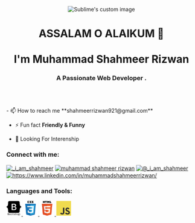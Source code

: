<p align="center">
  <img src="https://encrypted-tbn0.gstatic.com/images?q=tbn:ANd9GcR8TIunN2prGutzVAnIdnO7mDqgqGVrOqn7sw&usqp=CAU" alt="Sublime's custom image"/>
</p> 


  <h1 align="center"> ASSALAM O ALAIKUM 👋 </br>
    </br>
               I'm Muhammad Shahmeer Rizwan</h1>
  


<h3 align="center">A Passionate Web Developer .</h3> </p>
<br><br><br>
- 📫 How to reach me **shahmeerrizwan921@gmail.com**

- ⚡ Fun fact **Friendly & Funny**

- 👀 Looking For Interenship
  
<h3 align="left">Connect with me:</h3>
<p align="left">
<a href="https://twitter.com/_i_am_shahmeer" target="blank"><img align="center" src="https://raw.githubusercontent.com/rahuldkjain/github-profile-readme-generator/master/src/images/icons/Social/twitter.svg" alt="_i_am_shahmeer" height="30" width="40" /></a>
<a href="https://www.facebook.com/profile.php?id=100087591455419" target="blank"><img align="center" src="https://raw.githubusercontent.com/rahuldkjain/github-profile-readme-generator/master/src/images/icons/Social/facebook.svg" alt="muhammad shahmeer rizwan" height="30" width="40" /></a>
<a href="https://instagram.com/_i_am_shahmeer" target="blank"><img align="center" src="https://raw.githubusercontent.com/rahuldkjain/github-profile-readme-generator/master/src/images/icons/Social/instagram.svg" alt="@_i_am_shahmeer" height="30" width="40" /></a> <a href="https://www.linkedin.com/in/muhammadshahmeerrizwan/" target="blank"><img align="center" src="https://raw.githubusercontent.com/rahuldkjain/github-profile-readme-generator/master/src/images/icons/Social/linked-in-alt.svg" alt="https://www.linkedin.com/in/muhammadshahmeerrizwan/" height="30" width="40" /></a>
</p>

<h3 align="left">Languages and Tools:</h3>
<p align="left"> <a href="https://getbootstrap.com" target="_blank" rel="noreferrer"> <img src="https://raw.githubusercontent.com/devicons/devicon/master/icons/bootstrap/bootstrap-plain-wordmark.svg" alt="bootstrap" width="40" height="40"/> </a> <a href="https://www.w3schools.com/css/" target="_blank" rel="noreferrer"> <img src="https://raw.githubusercontent.com/devicons/devicon/master/icons/css3/css3-original-wordmark.svg" alt="css3" width="40" height="40"/> </a> <a href="https://www.w3.org/html/" target="_blank" rel="noreferrer"> <img src="https://raw.githubusercontent.com/devicons/devicon/master/icons/html5/html5-original-wordmark.svg" alt="html5" width="40" height="40"/> </a> <a href="https://developer.mozilla.org/en-US/docs/Web/JavaScript" target="_blank" rel="noreferrer"> <img src="https://raw.githubusercontent.com/devicons/devicon/master/icons/javascript/javascript-original.svg" alt="javascript" width="40" height="40"/> </a> 
 </p>



